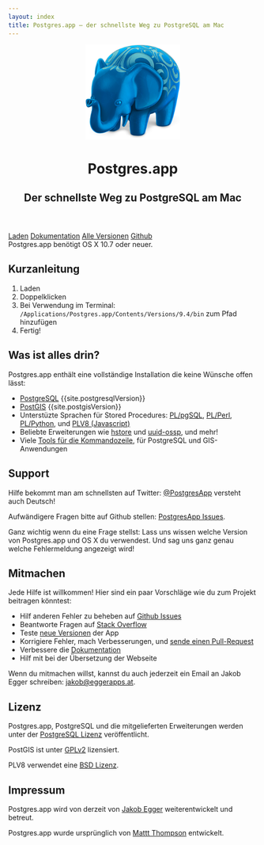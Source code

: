 ```yaml
---
layout: index
title: Postgres.app – der schnellste Weg zu PostgreSQL am Mac
---
```


<header>
	<img src="/img/PostgresAppIconLarge.png" width="192" height="192" alt="Postgres.app Icon" itemprop="image">
	<hgroup>
	  <h1 itemprop="name">Postgres.app</h1>
	  <h2 itemprop="description">Der schnellste Weg zu PostgreSQL am Mac</h2>
	</hgroup>
</header>

<div class="buttons">
	<a href="{{ site.downloadLocation }}" onclick="trackOutboundLink(this.href,'download');return false;" class="btn btn-primary btn-lg"><span class="glyphicon glyphicon-download-alt"></span> Laden</a>
	<a href="/de/documentation/" class="btn btn-default btn-lg"><span class="glyphicon glyphicon-book"></span> Dokumentation</a>
	<a href="https://github.com/PostgresApp/PostgresApp/releases" onclick="trackOutboundLink(this.href);return false;" class="btn btn-default btn-lg"><span class="glyphicon glyphicon-list"></span> Alle Versionen</a>
	<a href="https://github.com/postgresapp/postgresapp" onclick="trackOutboundLink(this.href);return false;" class="btn btn-default btn-lg"><span class="glyphicon glyphicon-cloud"></span> Github</a>
</div>

<div id="requirements">Postgres.app benötigt OS X 10.7 oder neuer.</div>


Kurzanleitung
-------------
1. Laden
2. Doppelklicken
3. Bei Verwendung im Terminal: `/Applications/Postgres.app/Contents/Versions/9.4/bin` zum Pfad hinzufügen
4. Fertig!

Was ist alles drin?
-------------------

Postgres.app enthält eine vollständige Installation die keine Wünsche offen lässt:

- [PostgreSQL](http://www.postgresql.org) {{site.postgresqlVersion}}
- [PostGIS](http://postgis.net) {{site.postgisVersion}}
- Unterstüzte Sprachen für Stored Procedures: [PL/pgSQL](http://www.postgresql.org/docs/9.4/static/plpgsql.html), [PL/Perl](http://www.postgresql.org/docs/9.4/static/plperl.html), [PL/Python](http://www.postgresql.org/docs/9.4/static/plpython.html), und [PLV8 (Javascript)](https://code.google.com/p/plv8js/wiki/PLV8)
- Beliebte Erweiterungen wie [hstore](http://www.postgresql.org/docs/9.4/static/hstore.html) und [uuid-ossp](http://www.postgresql.org/docs/devel/static/uuid-ossp.html), und mehr!
- Viele [Tools für die Kommandozeile](/documentation/cli-tools.html), für PostgreSQL und GIS-Anwendungen


Support
-------

Hilfe bekommt man am schnellsten auf Twitter: [@PostgresApp](https://twitter.com/PostgresApp) versteht auch Deutsch!

Aufwändigere Fragen bitte auf Github stellen: [PostgresApp Issues](https://github.com/postgresapp/postgresapp/issues).

Ganz wichtig wenn du eine Frage stellst: Lass uns wissen welche Version von Postgres.app und OS X du verwendest.
Und sag uns ganz genau welche Fehlermeldung angezeigt wird!


Mitmachen
---------

Jede Hilfe ist willkommen! Hier sind ein paar Vorschläge wie du zum Projekt beitragen könntest:

- Hilf anderen Fehler zu beheben auf [Github Issues](https://github.com/postgresapp/postgresapp/issues)
- Beantworte Fragen auf [Stack Overflow](http://stackoverflow.com/questions/tagged/postgres.app)
- Teste [neue Versionen](https://github.com/PostgresApp/PostgresApp/releases) der App
- Korrigiere Fehler, mach Verbesserungen, und [sende einen Pull-Request](https://github.com/PostgresApp/PostgresApp/pulls)
- Verbessere die [Dokumentation](https://github.com/PostgresApp/postgresapp.github.io/tree/master/documentation)
- Hilf mit bei der Übersetzung der Webseite

Wenn du mitmachen willst, kannst du auch jederzeit ein Email an Jakob Egger schreiben: <jakob@eggerapps.at>.

Lizenz
------

Postgres.app, PostgreSQL und die mitgelieferten Erweiterungen werden unter der [PostgreSQL Lizenz](http://www.postgresql.org/about/licence/) veröffentlicht.

PostGIS ist unter [GPLv2](http://opensource.org/licenses/gpl-2.0) lizensiert.

PLV8 verwendet eine [BSD Lizenz](http://opensource.org/licenses/BSD-3-Clause).


Impressum
------------

Postgres.app wird von derzeit von [Jakob Egger](https://github.com/jakob) weiterentwickelt und betreut.

Postgres.app wurde ursprünglich von [Mattt Thompson](https://github.com/mattt) entwickelt.
